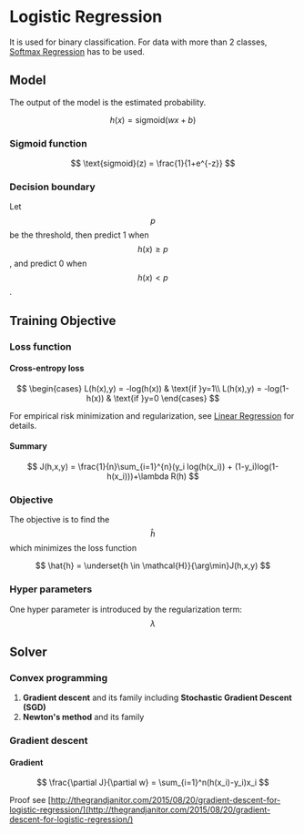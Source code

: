 # Logistic Regression

It is used for binary classification. For data with more than 2 classes, [Softmax Regression](softmax-regression.md) has to be used.

## Model

The output of the model is the estimated probability.

$$
h(x) = \text{sigmoid}(wx+b)
$$

### Sigmoid function

$$
\text{sigmoid}(z) = \frac{1}{1+e^{-z}}
$$

### Decision boundary

Let $$p$$ be the threshold, then predict 1 when $$h(x) \geq p$$ , and predict 0 when $$h(x) < p$$ .

## Training Objective

### Loss function

#### Cross-entropy loss

$$
\begin{cases}
  L(h(x),y) = -log(h(x)) & \text{if }y=1\\
  L(h(x),y) = -log(1-h(x)) & \text{if }y=0
\end{cases}
$$

For empirical risk minimization and regularization, see [Linear Regression](../linear-regression/) for details.

#### Summary

$$
J(h,x,y) = \frac{1}{n}\sum_{i=1}^{n}(y_i log(h(x_i)) + (1-y_i)log(1-h(x_i)))+\lambda R(h)
$$

### Objective

The objective is to find the $$\hat{h}$$ which minimizes the loss function

$$
\hat{h} = \underset{h \in \mathcal{H}}{\arg\min}J(h,x,y)
$$

### Hyper parameters

One hyper parameter is introduced by the regularization term: $$\lambda$$

## Solver

### Convex programming

1. **Gradient descent** and its family including **Stochastic Gradient Descent \(SGD\)**
2. **Newton's method** and its family

### Gradient descent

#### Gradient

$$
\frac{\partial J}{\partial w} = \sum_{i=1}^n(h(x_i)-y_i)x_i
$$

Proof see [http://thegrandjanitor.com/2015/08/20/gradient-descent-for-logistic-regression/](http://thegrandjanitor.com/2015/08/20/gradient-descent-for-logistic-regression/)

